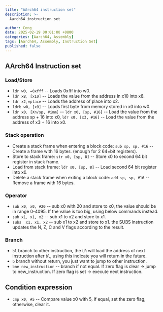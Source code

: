 ```yaml
---
title: "AArch64 instruction set"
description: >-
  Aarch64 instruction set

author: Cong
date: 2025-02-19 00:01:00 +0800
categories: [Aarch64, Assembly]
tags: [Aarch64, Assembly, Instruction Set]
published: false
---
```


## AArch64 Instruction set

### Load/Store

- `ldr w0, =0xfff` -- Loads 0xfff into w0.
- `ldr x8, [x10]` -- Loads the value from the address in x10 into x8.
- `ldr x2,=place` -- Loads the address of place into x2.
- `ldrb	w0, [x0]` -- Loads first byte from memory stored in x0 into w0.
- `ldr x0, [Xn/sp, #imm]` -- `ldr x0, [sp, #16]` -- Load the value from the address sp + 16 into x0, `ldr x0, [x3, #16]` -- Load the value from the address of x3 + 16 into x0.

### Stack operation

- Create a stack frame when entering a block code: `sub sp, sp, #16` -- Create a frame with 16 bytes. (enough for 2 64=bit registers).
- Store to stack frame: `str x0, [sp, 8]` -- Store x0 to second 64 bit register in stack frame.
- Load from stack frame: `ldr x0, [sp, 8]` -- Load second 64 bit register into x0.
- Delete a stack frame when exiting a block code: `add sp, sp, #16` -- Remove a frame with 16 bytes.

### Operator

- `sub x0, x0, #20` -- sub x0 with 20 and store to x0, the value should be in range 0-4095. If the value is too big, using below commands instead.
- `sub x1, x1, x2` -- sub x1 to x2 and store to x1.
- `subs  x1, x1, x2` -- sub x1 to x2 and store to x1. the SUBS instruction updates the N, Z, C and V flags according to the result.

### Branch

- `bl` branch to other instruction, the `LR` will load the address of next instruction after `bl`, using this indicate you will return in the future.
- `b` branch without return, you just want to jump to other instruction.
- `bne new_instruction` -- branch if not equal. If zero flag is clear -> jump to new_instruction. If zero flag is set -> execute next instruction.

## Condition expression

- `cmp x0, #5` -- Compare value x0 with 5, if equal, set the zero flag, otherwise, clear it.
